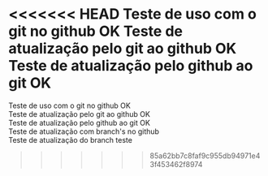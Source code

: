 <<<<<<< HEAD
Teste de uso com o git no github OK
Teste de atualização pelo git ao github OK
Teste de atualização pelo github ao git OK
=======
Teste de uso com o git no github OK <br>
Teste de atualização pelo git ao github OK <br>
Teste de atualização pelo github ao git OK <br>
Teste de atualização com branch's no github <br>
Teste de atualização do branch teste <br>
>>>>>>> 85a62bb7c8faf9c955db94971e43f453462f8974
